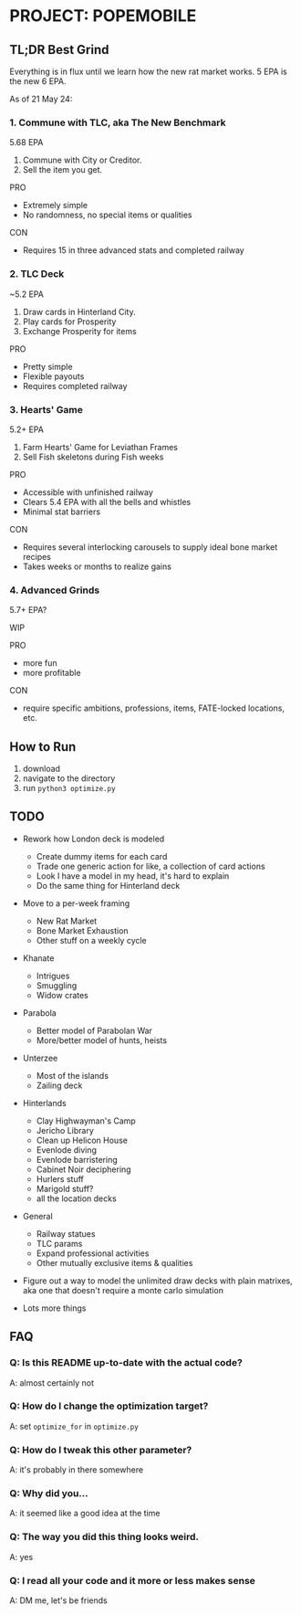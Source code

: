 
# PROJECT: POPEMOBILE

## TL;DR Best Grind

Everything is in flux until we learn how the new rat market works. 5 EPA is the new 6 EPA.

As of 21 May 24:

### 1. Commune with TLC, aka The New Benchmark

5.68 EPA

1. Commune with City or Creditor.
1. Sell the item you get.

PRO
* Extremely simple
* No randomness, no special items or qualities

CON
* Requires 15 in three advanced stats and completed railway


### 2. TLC Deck

~5.2 EPA

1. Draw cards in Hinterland City.
2. Play cards for Prosperity
3. Exchange Prosperity for items

PRO
* Pretty simple
* Flexible payouts
* Requires completed railway


### 3. Hearts' Game

5.2+ EPA

1. Farm Hearts' Game for Leviathan Frames
3. Sell Fish skeletons during Fish weeks

PRO
* Accessible with unfinished railway
* Clears 5.4 EPA with all the bells and whistles
* Minimal stat barriers

CON
* Requires several interlocking carousels to supply ideal bone market recipes
* Takes weeks or months to realize gains


### 4. Advanced Grinds

5.7+ EPA?

WIP

PRO
* more fun
* more profitable

CON
* require specific ambitions, professions, items, FATE-locked locations, etc.

## How to Run
1. download
2. navigate to the directory
3. run `python3 optimize.py`

## TODO

* Rework how London deck is modeled
    * Create dummy items for each card
    * Trade one generic action for like, a collection of card actions
    * Look I have a model in my head, it's hard to explain
    * Do the same thing for Hinterland deck

* Move to a per-week framing
    * New Rat Market
    * Bone Market Exhaustion
    * Other stuff on a weekly cycle

* Khanate
    * Intrigues
    * Smuggling
    * Widow crates

* Parabola
    * Better model of Parabolan War
    * More/better model of hunts, heists

* Unterzee
    * Most of the islands
    * Zailing deck

* Hinterlands
    * Clay Highwayman's Camp
    * Jericho Library
    * Clean up Helicon House
    * Evenlode diving
    * Evenlode barristering
    * Cabinet Noir deciphering
    * Hurlers stuff
    * Marigold stuff?
    * all the location decks

* General
    * Railway statues
    * TLC params
    * Expand professional activities
    * Other mutually exclusive items & qualities

* Figure out a way to model the unlimited draw decks with plain matrixes, aka one that doesn't require a monte carlo simulation

* Lots more things

## FAQ
### Q: Is this README up-to-date with the actual code?

A: almost certainly not

### Q: How do I change the optimization target?

A: set `optimize_for` in `optimize.py`

### Q: How do I tweak this other parameter?

A: it's probably in there somewhere

### Q: Why did you...

A: it seemed like a good idea at the time

### Q: The way you did this thing looks weird.

A: yes

### Q: I read all your code and it more or less makes sense

A: DM me, let's be friends